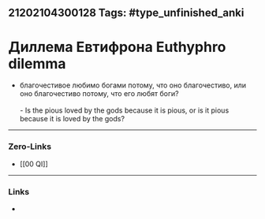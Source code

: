 21202104300128
Tags: #type_unfinished_anki 
---
# Диллема Евтифрона Euthyphro dilemma

-  благочестивое любимо богами потому, что оно благочестиво, или оно благочестиво потому, что его любят боги?<br><br>-  Is the pious loved by the gods because it is pious, or is it pious because it is loved by the gods?<br>

---
### Zero-Links
- [[00 QI]]
---
### Links
-